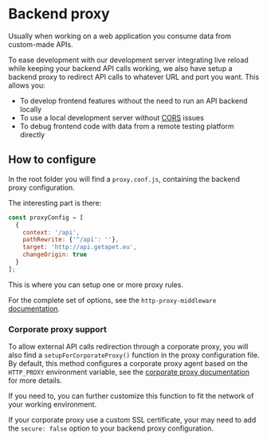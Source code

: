 # Backend proxy

Usually when working on a web application you consume data from custom-made APIs.

To ease development with our development server integrating live reload while keeping your backend API calls working,
we also have setup a backend proxy to redirect API calls to whatever URL and port you want. This allows you:

- To develop frontend features without the need to run an API backend locally
- To use a local development server without [CORS](https://en.wikipedia.org/wiki/Cross-origin_resource_sharing) issues
- To debug frontend code with data from a remote testing platform directly

## How to configure

In the root folder you will find a `proxy.conf.js`, containing the backend proxy configuration.

The interesting part is there:
```js
const proxyConfig = [
  {
    context: '/api',
    pathRewrite: {'^/api': ''},
    target: 'http://api.getapet.eu',
    changeOrigin: true
  }
];
```

This is where you can setup one or more proxy rules.

For the complete set of options, see the `http-proxy-middleware`
[documentation](https://github.com/chimurai/http-proxy-middleware#options).

### Corporate proxy support

To allow external API calls redirection through a corporate proxy, you will also find a `setupForCorporateProxy()`
function in the proxy configuration file. By default, this method configures a corporate proxy agent based on the
`HTTP_PROXY` environment variable, see the [corporate proxy documentation](corporate-proxy.md) for more details.

If you need to, you can further customize this function to fit the network of your working environment.

If your corporate proxy use a custom SSL certificate, your may need to add the `secure: false` option to your
backend proxy configuration.